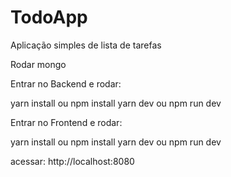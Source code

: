# TodoApp
Aplicação simples de lista de tarefas



Rodar mongo

Entrar no Backend e rodar:

yarn install ou npm install
yarn dev ou npm run dev

Entrar no Frontend e rodar:

yarn install ou npm install
yarn dev ou npm run dev

acessar: 
http://localhost:8080
